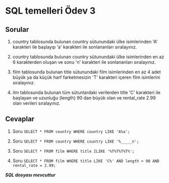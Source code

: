 # SQL temelleri Ödev 3

## Sorular

1. country tablosunda bulunan country sütunundaki ülke isimlerinden 'A' karakteri ile başlayıp 'a' karakteri ile sonlananları sıralayınız.

2. country tablosunda bulunan country sütunundaki ülke isimlerinden en az 6 karakterden oluşan ve sonu 'n' karakteri ile sonlananları sıralayınız.

3. film tablosunda bulunan title sütunundaki film isimlerinden en az 4 adet büyük ya da küçük harf farketmesizin 'T' karakteri içeren film isimlerini sıralayınız.

4. ilm tablosunda bulunan tüm sütunlardaki verilerden title 'C' karakteri ile başlayan ve uzunluğu (length) 90 dan büyük olan ve rental_rate 2.99 olan verileri sıralayınız.

## Cevaplar

1. Soru	``SELECT * FROM country WHERE country LIKE 'A%a';``

2. Soru	``SELECT * FROM country WHERE country LIKE '%_____n';``

3. Soru ``SELECT * FROM film WHERE title ILIKE '%T%T%T%T%';``

4. Soru ``SELECT * FROM film WHERE title LIKE 'C%' AND length > 90 AND rental_rate = 2.99;``

***SQL dosyası mevcuttur***
